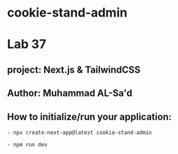 # cookie-stand-admin

# Lab 37

## project: Next.js & TailwindCSS

## Author: Muhammad AL-Sa'd

## How to initialize/run your application:
    - npx create-next-app@latest cookie-stand-admin

    - npm run dev 


 



